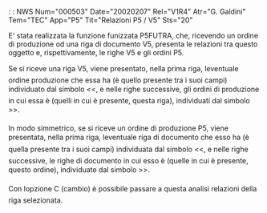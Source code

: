  :  : NWS Num="000503" Date="20020207" Rel="V1R4" Atr="G. Galdini" Tem="TEC" App="P5" Tit="Relazioni P5 / V5" Sts="20"

E' stata realizzata la funzione funizzata P5FUTRA, che, ricevendo un ordine di produzione od una riga di documento V5, presenta le relazioni tra questo oggetto e, rispettivamente, le righe V5 e gli ordini P5.

Se si riceve una riga V5, viene presentato, nella prima riga, leventuale ordine produzione che essa ha (è quello presente tra i suoi campi) individuato dal simbolo <<, e nelle righe successive, gli ordini di produzione in cui essa è (quelli in cui è presente, questa riga), individuati dal simbolo >>.

In modo simmetrico, se si riceve un ordine di produzione P5, viene presentata, nella prima riga, leventuale riga di documento che esso ha (è quella presente tra i suoi campi) individuata dal simbolo <<, e nelle righe successive, le righe di documento in cui esso è (quelle in cui è presente, questo ordine), individuate dal simbolo >>.

Con lopzione C (cambio) è possibile passare a questa analisi relazioni della riga selezionata.








